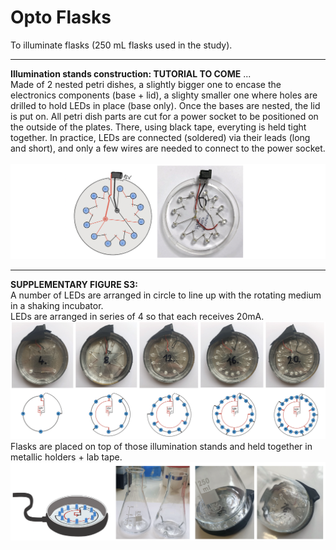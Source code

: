 # Opto Flasks
To illuminate flasks (250 mL flasks used in the study). </br>

___
**Illumination stands construction: TUTORIAL TO COME** ...</br>
Made of 2 nested petri dishes, a slightly bigger one to encase the electronics components (base + lid), a slighty smaller one where holes are drilled to hold LEDs in place (base only). Once the bases are nested, the lid is put on. All petri dish parts are cut for a power socket to be positioned on the outside of the plates. There, using black tape, everyting is held tight together.
In practice, LEDs are connected (soldered) via their leads (long and short), and only a few wires are needed to connect to the power socket.</br></br>
![](optoflasks_scheme.png)
___
**SUPPLEMENTARY FIGURE S3:** </br>
A number of LEDs are arranged in circle to line up with the rotating medium in a shaking incubator. </br>
LEDs are arranged in series of 4 so that each receives 20mA. </br>
![](FIGS3A_optoflasks.png)
Flasks are placed on top of those illumination stands and held together in metallic holders + lab tape. 
![](FIGS3B_optoflasks.png)
